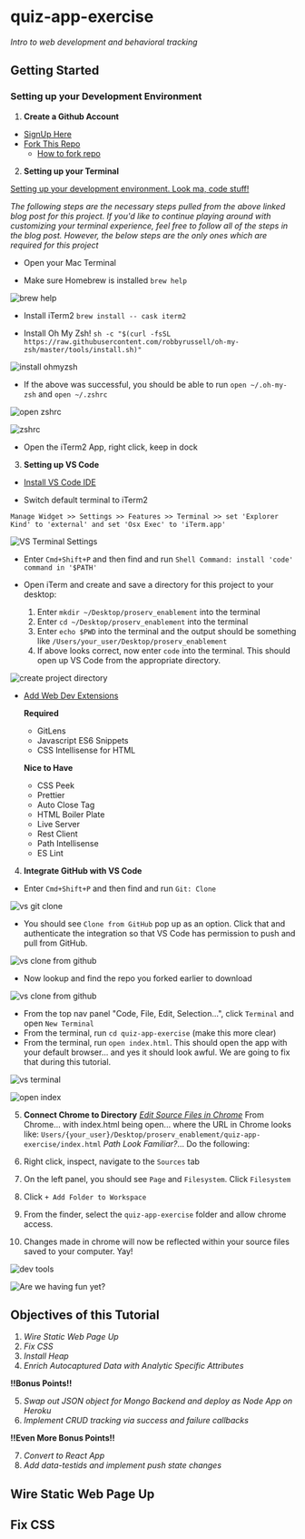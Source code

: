 # quiz-app-exercise
*Intro to web development and behavioral tracking*

## **Getting Started**

### Setting up your Development Environment

1. **Create a Github Account**
- [SignUp Here](https://github.com/signup)
- [Fork This Repo](https://github.com/yalelikeyale/quiz-app-exercise)
  - [How to fork repo](https://docs.github.com/en/get-started/quickstart/fork-a-repo)

2. **Setting up your Terminal** 

[Setting up your development environment. Look ma, code stuff!](https://chiamakaikeanyi.dev/how-to-configure-your-macos-terminal-with-zsh-like-a-pro/)

*The following steps are the necessary steps pulled from the above linked blog post for this project. If you'd like to continue playing around with customizing your terminal experience, feel free to follow all of the steps in the blog post. However, the below steps are the only ones which are required for this project*

- Open your Mac Terminal 

- Make sure Homebrew is installed
`brew help`

![brew help](https://github.com/yalelikeyale/quiz-app-exercise/blob/main/images/tutorial/brew_help.png?raw=true)

- Install iTerm2
`brew install -- cask iterm2`

- Install Oh My Zsh! 
`sh -c "$(curl -fsSL https://raw.githubusercontent.com/robbyrussell/oh-my-zsh/master/tools/install.sh)"`

![install ohmyzsh](https://github.com/yalelikeyale/quiz-app-exercise/blob/main/images/tutorial/install_ohmyzsh.png?raw=true)

- If the above was successful, you should be able to run `open ~/.oh-my-zsh` and `open ~/.zshrc`

![open zshrc](https://github.com/yalelikeyale/quiz-app-exercise/blob/main/images/tutorial/open_zshrc.png?raw=true)

![zshrc](https://github.com/yalelikeyale/quiz-app-exercise/blob/main/images/tutorial/zshrc.png?raw=true)

- Open the iTerm2 App, right click, keep in dock

3. **Setting up VS Code**

- [Install VS Code IDE](https://code.visualstudio.com/download)

- Switch default terminal to iTerm2

`Manage Widget >> Settings >> Features >> Terminal >> set 'Explorer Kind' to 'external' and set 'Osx Exec' to 'iTerm.app'`

![VS Terminal Settings](https://github.com/yalelikeyale/quiz-app-exercise/blob/main/images/tutorial/vs_settings.png?raw=true)

- Enter `Cmd+Shift+P` and then find and run `Shell Command: install 'code' command in '$PATH'`

- Open iTerm and create and save a directory for this project to your desktop:
  1. Enter `mkdir ~/Desktop/proserv_enablement` into the terminal
  2. Enter `cd ~/Desktop/proserv_enablement` into the terminal
  3. Enter `echo $PWD` into the terminal and the output should be something like `/Users/your_user/Desktop/proserv_enablement`
  4. If above looks correct, now enter `code` into the terminal. This should open up VS Code from the appropriate directory. 

![create project directory](https://github.com/yalelikeyale/quiz-app-exercise/blob/main/images/tutorial/create_project_directory.png?raw=true)


- [Add Web Dev Extensions](https://codeforgeek.com/best-visual-studio-code-extensions-web-development/)

  **Required**

  - GitLens
  - Javascript ES6 Snippets
  - CSS Intellisense for HTML

  **Nice to Have**

  - CSS Peek
  - Prettier
  - Auto Close Tag
  - HTML Boiler Plate
  - Live Server
  - Rest Client
  - Path Intellisense
  - ES Lint


4. **Integrate GitHub with VS Code**

- Enter `Cmd+Shift+P` and then find and run `Git: Clone` 

![vs git clone](https://github.com/yalelikeyale/quiz-app-exercise/blob/main/images/tutorial/vs_git_clone.png?raw=true)

- You should see `Clone from GitHub` pop up as an option. Click that and authenticate the integration so that VS Code has permission to push and pull from GitHub.

![vs clone from github](https://github.com/yalelikeyale/quiz-app-exercise/blob/main/images/tutorial/vs_clone_from_github.png?raw=true)

- Now lookup and find the repo you forked earlier to download

![vs clone from github](https://github.com/yalelikeyale/quiz-app-exercise/blob/main/images/tutorial/vs_select_repo.png?raw=true)

- From the top nav panel "Code, File, Edit, Selection...", click `Terminal` and open `New Terminal`
- From the terminal, run `cd quiz-app-exercise` (make this more clear)
- From the terminal, run `open index.html`. This should open the app with your default browser... and yes it should look awful. We are going to fix that during this tutorial. 

![vs terminal](https://github.com/yalelikeyale/quiz-app-exercise/blob/main/images/tutorial/vs_terminal.png?raw=true)

![open index](https://github.com/yalelikeyale/quiz-app-exercise/blob/main/images/tutorial/open_index.png?raw=true)

5. **Connect Chrome to Directory**
*[Edit Source Files in Chrome](https://www.sitepoint.com/edit-source-files-in-chrome/)*
From Chrome... with index.html being open... where the URL in Chrome looks like: `Users/{your_user}/Desktop/proserv_enablement/quiz-app-exercise/index.html` *Path Look Familiar?*... Do the following: 

1. Right click, inspect, navigate to the `Sources` tab
2. On the left panel, you should see `Page` and `Filesystem`. Click `Filesystem`
3. Click `+ Add Folder to Workspace`
4. From the finder, select the `quiz-app-exercise` folder and allow chrome access. 
5. Changes made in chrome will now be reflected within your source files saved to your computer. Yay! 

![dev tools](https://github.com/yalelikeyale/quiz-app-exercise/blob/main/images/tutorial/dev_tools.png?raw=true)

![Are we having fun yet?](https://media.giphy.com/media/LxdS7fXgbjsGc/giphy.gif)
 

## **Objectives of this Tutorial**

1. *Wire Static Web Page Up*
2. *Fix CSS*
3. *Install Heap*
4. *Enrich Autocaptured Data with Analytic Specific Attributes*

**!!Bonus Points!!**

5. *Swap out JSON object for Mongo Backend and deploy as Node App on Heroku*
6. *Implement CRUD tracking via success and failure callbacks*

**!!Even More Bonus Points!!**

7. *Convert to React App*
8. *Add data-testids and implement push state changes*


## **Wire Static Web Page Up**


## **Fix CSS**




